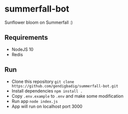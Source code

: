 # summerfall-bot

Sunflower bloom on Summerfall :)

## Requirements

- NodeJS 10
- Redis

## Run

- Clone this repository `git clone https://github.com/gendigbadig/summerfall-bot.git`
- Install dependencies `npm install .`
- Copy `.env.example` to `.env` and make some modification
- Run app `node index.js`
- App will run on localhost port 3000
